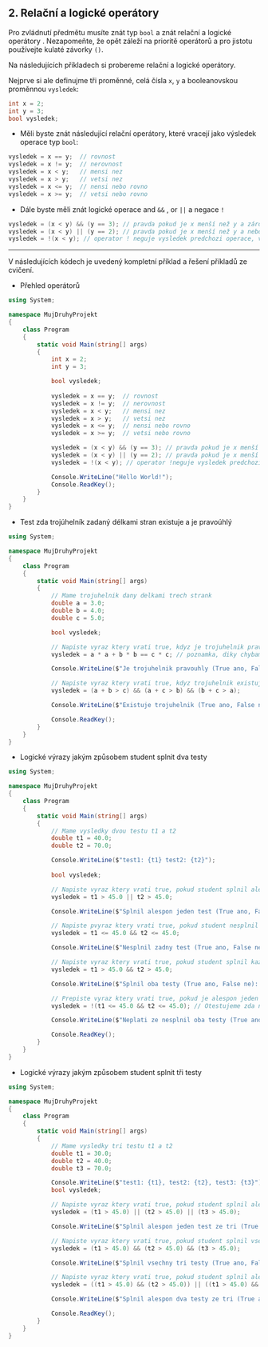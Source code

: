 ## 2. Relační a logické operátory

Pro zvládnutí předmětu musíte znát typ `bool` a znát relační a logické operátory . Nezapomeňte, že opět záleží na prioritě operátorů a pro jistotu používejte kulaté závorky `()`.

Na následujících příkladech si probereme relační a logické operátory. 

Nejprve si ale definujme tři proměnné, celá čísla `x`, `y` a booleanovskou proměnnou `vysledek`:
```cs 
int x = 2;
int y = 3;
bool vysledek;
```
* Měli byste znát následující relační operátory, které vracejí jako výsledek operace typ `bool`:
```cs 
vysledek = x == y;  // rovnost
vysledek = x != y;  // nerovnost
vysledek = x < y;   // mensi nez
vysledek = x > y;   // vetsi nez
vysledek = x <= y;  // nensi nebo rovno
vysledek = x >= y;  // vetsi nebo rovno
```
* Dále byste měli znát logické operace and `&&` , or `||` a negace `!`
```cs 
vysledek = (x < y) && (y == 3); // pravda pokud je x menší než y a zárověň y je rovno 3
vysledek = (x < y) || (y == 2); // pravda pokud je x menší než y a nebo y je rovno 3
vysledek = !(x < y); // operator ! neguje vysledek predchozi operace, vyraz je pravda, pokud je x vetsi nebo rovno y

```

---
V následujících kódech je uvedený kompletní příklad a řešení příkladů ze cvičení.

- Přehled operátorů

```cs 
using System;

namespace MujDruhyProjekt
{
    class Program
    {
        static void Main(string[] args)
        {
            int x = 2;
            int y = 3;

            bool vysledek;
            
            vysledek = x == y;  // rovnost
            vysledek = x != y;  // nerovnost
            vysledek = x < y;   // mensi nez
            vysledek = x > y;   // vetsi nez
            vysledek = x <= y;  // nensi nebo rovno
            vysledek = x >= y;  // vetsi nebo rovno

            vysledek = (x < y) && (y == 3); // pravda pokud je x menší než y a zárověň y je rovno 3
            vysledek = (x < y) || (y == 2); // pravda pokud je x menší než y a nebo y je rovno 3
            vysledek = !(x < y); // operator !neguje vysledek predchozi operace, vyraz je pravda, pokud je x vetsi nebo rovno y

            Console.WriteLine("Hello World!");
            Console.ReadKey();
        }
    }
}
```

- Test zda trojúhelník zadaný délkami stran existuje a je pravoúhlý

```cs 
using System;

namespace MujDruhyProjekt
{
    class Program
    {
        static void Main(string[] args)
        {
            // Mame trojuhelnik dany delkami trech strank
            double a = 3.0;
            double b = 4.0;
            double c = 5.0;

            bool vysledek;

            // Napiste vyraz ktery vrati true, kdyz je trojuhelnik pravouhly, musi platit a^2 + b^2 = c^2 
            vysledek = a * a + b * b == c * c; // poznamka, diky chybam v zaukrouhlovanim nam v nekterych pripadech nemusi rovnost vychazet

            Console.WriteLine($"Je trojuhelnik pravouhly (True ano, False ne): {vysledek}");

            // Napiste vyraz ktery vrati true, kdyz trojuhelnik existuje, soucet delek dvou libovolnych stran je vzdy vetsi nez delka treti
            vysledek = (a + b > c) && (a + c > b) && (b + c > a);

            Console.WriteLine($"Existuje trojuhelnik (True ano, False ne): {vysledek}");

            Console.ReadKey();
        }
    }
}
```

- Logické výrazy jakým způsobem student splnit dva testy

```cs 
using System;

namespace MujDruhyProjekt
{
    class Program
    {
        static void Main(string[] args)
        {
            // Mame vysledky dvou testu t1 a t2
            double t1 = 40.0;
            double t2 = 70.0;

            Console.WriteLine($"test1: {t1} test2: {t2}");
            
            bool vysledek;

            // Napiste vyraz ktery vrati true, pokud student splnil alespon jeden ze dvou testu za vice nez 45 bodu
            vysledek = t1 > 45.0 || t2 > 45.0;

            Console.WriteLine($"Splnil alespon jeden test (True ano, False ne): {vysledek}");

            // Napiste pvyraz ktery vrati true, pokud student nesplnil zadny ze dvou testu za vice nez 45 bodu
            vysledek = t1 <= 45.0 && t2 <= 45.0;

            Console.WriteLine($"Nesplnil zadny test (True ano, False ne): {vysledek}");

            // Napiste vyraz ktery vrati true, pokud student splnil kazdy ze dvou testu za vice nez 45 bodu
            vysledek = t1 > 45.0 && t2 > 45.0;

            Console.WriteLine($"Splnil oba testy (True ano, False ne): {vysledek}");

            // Prepiste vyraz ktery vrati true, pokud je alespon jeden ze dvou testu za vice nez 45 bodu s pouzitim negace a AND
            vysledek = !(t1 <= 45.0 && t2 <= 45.0); // Otestujeme zda nebyl napsany zadny test a vysledek potom znegujeme

            Console.WriteLine($"Neplati ze nesplnil oba testy (True ano, False ne): {vysledek}");

            Console.ReadKey();
        }
    }
}
```

- Logické výrazy jakým způsobem student splnit tři testy


```cs 
using System;

namespace MujDruhyProjekt
{
    class Program
    {
        static void Main(string[] args)
        {
            // Mame vysledky tri testu t1 a t2
            double t1 = 30.0;
            double t2 = 40.0;
            double t3 = 70.0;

            Console.WriteLine($"test1: {t1}, test2: {t2}, test3: {t3}");
            bool vysledek;

            // Napiste vyraz ktery vrati true, pokud student splnil alespon jeden ze tri testu za vice nez 45 bodu
            vysledek = (t1 > 45.0) || (t2 > 45.0) || (t3 > 45.0);

            Console.WriteLine($"Splnil alespon jeden test ze tri (True ano, False ne): {vysledek}");

            // Napiste vyraz ktery vrati true, pokud student splnil vsechny tri testy, kazdy za vice nez 45 bodu
            vysledek = (t1 > 45.0) && (t2 > 45.0) && (t3 > 45.0);

            Console.WriteLine($"Splnil vsechny tri testy (True ano, False ne): {vysledek}");

            // Napiste vyraz ktery vrati true, pokud student splnil alespon dva ze tri testu za vice nez 45 bodu
            vysledek = ((t1 > 45.0) && (t2 > 45.0)) || ((t1 > 45.0) && (t3 > 45.0)) || ((t2 > 45.0) && (t3 > 45.0));

            Console.WriteLine($"Splnil alespon dva testy ze tri (True ano, False ne): {vysledek}");

            Console.ReadKey();
        }
    }
}
```
